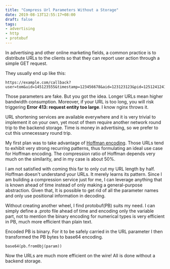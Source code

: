 ```yaml
---
title: "Compress Url Parameters Without a Storage"
date: 2019-08-13T12:55:17+08:00
draft: false
tags:
- advertising
- http
- protobuf
---
```


In advertising and other online marketing fields, a common practice is to distribute URLs to the clients so that they can report user action through a simple GET request. 

They usually end up like this:

```
https://example.com/callback?user=tom&uid=145123555&timestamp=123456678&aid=123123123&pid=1251241241234&action_type=click&imei=125123123123123&andriod_id=12523652352&sign=1235124124....
```
Those parameters are fake. But you got the idea. Longer URLs mean higher bandwidth consumption. Moreover, if your URL is too long, you will risk triggering **Error 413: request entity too large**. I know nginx throws it. 

URL shortening services are available everywhere and it is very trivial to implement it on your own, yet most of them require another network round trip to the backend storage. Time is money in advertising, so we prefer to cut this unnecessary round trip. 

My first plan was to take advantage of [Hoffman encoding](https://en.wikipedia.org/wiki/Huffman_coding). Those URLs tend to exhibit very strong recurring patterns, thus formulating an ideal use case for Hoffman encoding. The compression ratio of Hoffman depends very much on the similarity, and in my case is about 50%. 

I am not satisfied with coming this far to only cut my URL length by half. Hoffman doesn't understand your URLs. It merely learns its pattern. Since I am building a compression service just for me, I can leverage anything that is known ahead of time instead of only making a general-purpose abstraction. Given that, It is possible to get rid of all the parameter names and only use positional information in decoding. 

Without creating another wheel, I find protobuf(PB) suits my need. I can simply define a .proto file ahead of time and encoding only the variable part, not to mention the binary encoding for numerical types is very efficient in PB, much more efficient than plain text. 

Encoded PB is binary. For it to be safely carried in the URL parameter I then transformed the PB bytes to base64 encoding. 

```
base64(pb.fromObj(param))
```

Now the URLs are much more efficient on the wire! All is done without a backend storage.